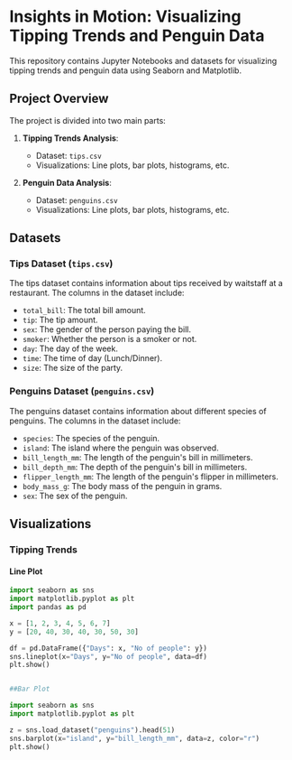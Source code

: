 # Insights in Motion: Visualizing Tipping Trends and Penguin Data

This repository contains Jupyter Notebooks and datasets for visualizing tipping trends and penguin data using Seaborn and Matplotlib.

## Project Overview

The project is divided into two main parts:

1. **Tipping Trends Analysis**:
   - Dataset: `tips.csv`
   - Visualizations: Line plots, bar plots, histograms, etc.

2. **Penguin Data Analysis**:
   - Dataset: `penguins.csv`
   - Visualizations: Line plots, bar plots, histograms, etc.

## Datasets

### Tips Dataset (`tips.csv`)

The tips dataset contains information about tips received by waitstaff at a restaurant. The columns in the dataset include:
- `total_bill`: The total bill amount.
- `tip`: The tip amount.
- `sex`: The gender of the person paying the bill.
- `smoker`: Whether the person is a smoker or not.
- `day`: The day of the week.
- `time`: The time of day (Lunch/Dinner).
- `size`: The size of the party.

### Penguins Dataset (`penguins.csv`)

The penguins dataset contains information about different species of penguins. The columns in the dataset include:
- `species`: The species of the penguin.
- `island`: The island where the penguin was observed.
- `bill_length_mm`: The length of the penguin's bill in millimeters.
- `bill_depth_mm`: The depth of the penguin's bill in millimeters.
- `flipper_length_mm`: The length of the penguin's flipper in millimeters.
- `body_mass_g`: The body mass of the penguin in grams.
- `sex`: The sex of the penguin.

## Visualizations

### Tipping Trends

#### Line Plot

```python
import seaborn as sns
import matplotlib.pyplot as plt
import pandas as pd

x = [1, 2, 3, 4, 5, 6, 7]
y = [20, 40, 30, 40, 30, 50, 30]

df = pd.DataFrame({"Days": x, "No of people": y})
sns.lineplot(x="Days", y="No of people", data=df)
plt.show()


##Bar Plot

import seaborn as sns
import matplotlib.pyplot as plt

z = sns.load_dataset("penguins").head(51)
sns.barplot(x="island", y="bill_length_mm", data=z, color="r")
plt.show()
